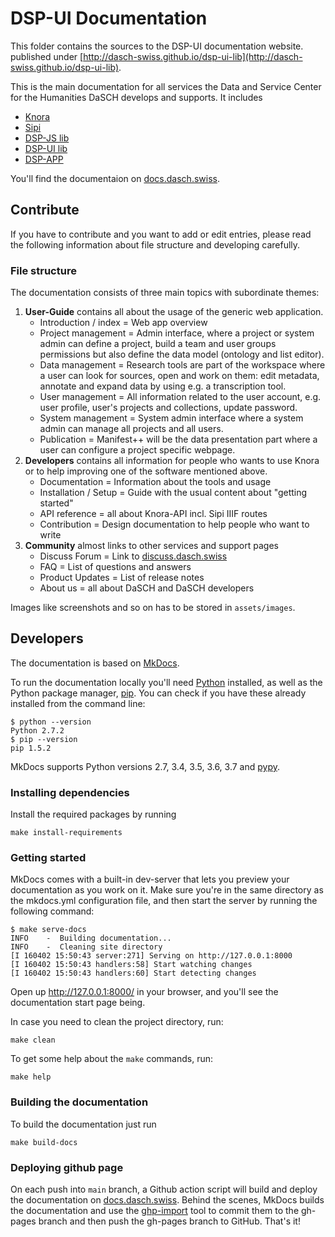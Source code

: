 # DSP-UI Documentation

This folder contains the sources to the DSP-UI documentation website. published
under [http://dasch-swiss.github.io/dsp-ui-lib](http://dasch-swiss.github.io/dsp-ui-lib).

This is the main documentation for all services the Data and Service Center for the Humanities DaSCH develops and supports. It includes

- [Knora](https://github.com/dasch-swiss/knora-api)
- [Sipi](https://github.com/dasch-swiss/Sipi)
- [DSP-JS lib](https://github.com/dasch-swiss/dsp-js-lib)
- [DSP-UI lib](https://github.com/dasch-swiss/dsp-ui-lib)
- [DSP-APP](https://github.com/dasch-swiss/dsp-app)

You'll find the documentaion on [docs.dasch.swiss](https://docs.dasch.swiss).

## Contribute

If you have to contribute and you want to add or edit entries, please read the following information about file structure and developing carefully.

### File structure

The documentation consists of three main topics with subordinate themes:

1. **User-Guide** contains all about the usage of the generic web application.
    - Introduction / index = Web app overview
    - Project management = Admin interface, where a project or system admin can define a project, build a team and user groups permissions but also define the data model (ontology and list editor).
    - Data management = Research tools are part of the workspace where a user can look for sources, open and work on them: edit metadata, annotate and expand data by using e.g. a transcription tool.
    - User management = All information related to the user account, e.g. user profile, user's projects and collections, update password.
    - System management = System admin interface where a system admin can manage all projects and all users.
    - Publication = Manifest++ will be the data presentation part where a user can configure a project specific webpage.
1. **Developers** contains all information for people who wants to use Knora or to help improving one of the software mentioned above.
    - Documentation = Information about the tools and usage
    - Installation / Setup = Guide with the usual content about "getting started"
    - API reference = all about Knora-API incl. Sipi IIIF routes
    - Contribution = Design documentation to help people who want to write
1. **Community** almost links to other services and support pages
      - Discuss Forum = Link to [discuss.dasch.swiss](https://discuss.dasch.swiss)
      - FAQ = List of questions and answers
      - Product Updates = List of release notes
      - About us = all about DaSCH and DaSCH developers

Images like screenshots and so on has to be stored in `assets/images`.

## Developers

The documentation is based on [MkDocs](https://www.mkdocs.org).

To run the documentation locally you'll need [Python](https://www.python.org/) installed, as well as the Python package manager, [pip](http://pip.readthedocs.io/en/stable/installing/). You can check if you have these already installed from the command line:

```shell
$ python --version
Python 2.7.2
$ pip --version
pip 1.5.2
```

MkDocs supports Python versions 2.7, 3.4, 3.5, 3.6, 3.7 and [pypy](https://pypy.org).

### Installing dependencies

Install the required packages by running

```shell
make install-requirements
```

### Getting started

MkDocs comes with a built-in dev-server that lets you preview your documentation as you work on it. Make sure you're in the same directory as the mkdocs.yml configuration file, and then start the server by running the following command:

```shell
$ make serve-docs
INFO    -  Building documentation...
INFO    -  Cleaning site directory
[I 160402 15:50:43 server:271] Serving on http://127.0.0.1:8000
[I 160402 15:50:43 handlers:58] Start watching changes
[I 160402 15:50:43 handlers:60] Start detecting changes
```

Open up http://127.0.0.1:8000/ in your browser, and you'll see the documentation start page being.

In case you need to clean the project directory, run:

```shell
make clean
```

To get some help about the `make` commands, run:

```shell
make help
```

### Building the documentation

To build the documentation just run

```shell
make build-docs
```

### Deploying github page

On each push into `main` branch, a Github action script will build and deploy the documentation on [docs.dasch.swiss](https://docs.dasch.swiss). Behind the scenes, MkDocs builds the documentation and use the [ghp-import](https://github.com/davisp/ghp-import) tool to commit them to the gh-pages branch and then push the gh-pages branch to GitHub. That's it!
